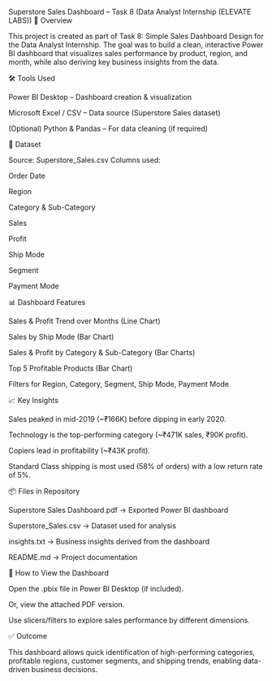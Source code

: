 Superstore Sales Dashboard – Task 8 (Data Analyst Internship (ELEVATE LABS))
📌 Overview

This project is created as part of Task 8: Simple Sales Dashboard Design for the Data Analyst Internship.
The goal was to build a clean, interactive Power BI dashboard that visualizes sales performance by product, region, and month, while also deriving key business insights from the data.

🛠 Tools Used

Power BI Desktop – Dashboard creation & visualization

Microsoft Excel / CSV – Data source (Superstore Sales dataset)

(Optional) Python & Pandas – For data cleaning (if required)

📂 Dataset

Source: Superstore_Sales.csv
Columns used:

Order Date

Region

Category & Sub-Category

Sales

Profit

Ship Mode

Segment

Payment Mode

📊 Dashboard Features

Sales & Profit Trend over Months (Line Chart)

Sales by Ship Mode (Bar Chart)

Sales & Profit by Category & Sub-Category (Bar Charts)

Top 5 Profitable Products (Bar Chart)

Filters for Region, Category, Segment, Ship Mode, Payment Mode

📈 Key Insights

Sales peaked in mid-2019 (~₹166K) before dipping in early 2020.

Technology is the top-performing category (~₹471K sales, ₹90K profit).

Copiers lead in profitability (~₹43K profit).

Standard Class shipping is most used (58% of orders) with a low return rate of 5%.

📦 Files in Repository

Superstore Sales Dashboard.pdf → Exported Power BI dashboard

Superstore_Sales.csv → Dataset used for analysis

insights.txt → Business insights derived from the dashboard

README.md → Project documentation

🚀 How to View the Dashboard

Open the .pbix file in Power BI Desktop (if included).

Or, view the attached PDF version.

Use slicers/filters to explore sales performance by different dimensions.

✅ Outcome

This dashboard allows quick identification of high-performing categories, profitable regions, customer segments, and shipping trends, enabling data-driven business decisions.
